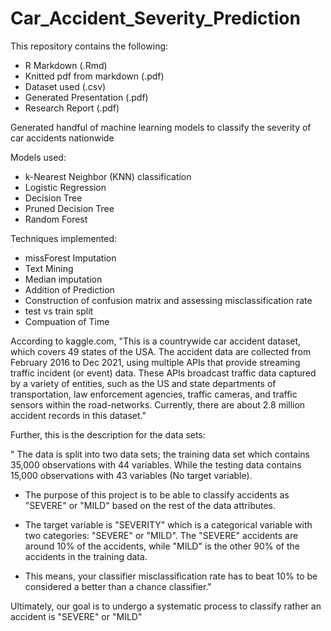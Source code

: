 # Car_Accident_Severity_Prediction

This repository contains the following: 
- R Markdown (.Rmd)
- Knitted pdf from markdown (.pdf)
- Dataset used (.csv)
- Generated Presentation (.pdf)
- Research Report (.pdf)


Generated handful of machine learning models to classify the severity of car accidents nationwide



Models used:
- k-Nearest Neighbor (KNN) classification
- Logistic Regression
- Decision Tree
- Pruned Decision Tree
- Random Forest


Techniques implemented:
- missForest Imputation
- Text Mining
- Median imputation
- Addition of Prediction
- Construction of confusion matrix and assessing misclassification rate
- test vs train split
- Compuation of Time


According to kaggle.com, "This is a countrywide car accident dataset, which covers 49 states of the USA. The accident data are collected from February 2016 to Dec 2021, using multiple APIs that provide streaming traffic incident (or event) data. These APIs broadcast traffic data captured by a variety of entities, such as the US and state departments of transportation, law enforcement agencies, traffic cameras, and traffic sensors within the road-networks. Currently, there are about 2.8 million accident records in this dataset."

Further, this is the description for the data sets:

" The data is split into two data sets; the training data set which contains 35,000 observations with 44 variables. While the testing data contains 15,000 observations with 43 variables (No target variable).

-   The purpose of this project is to be able to classify accidents as "SEVERE" or "MILD" based on the rest of the data attributes.

-   The target variable is "SEVERITY" which is a categorical variable with two categories: "SEVERE" or "MILD". The "SEVERE" accidents are around 10% of the accidents, while "MILD" is the other 90% of the accidents in the training data.

-   This means, your classifier misclassification rate has to beat 10% to be considered a better than a chance classifier."

Ultimately, our goal is to undergo a systematic process to classify rather an accident is "SEVERE" or "MILD"


